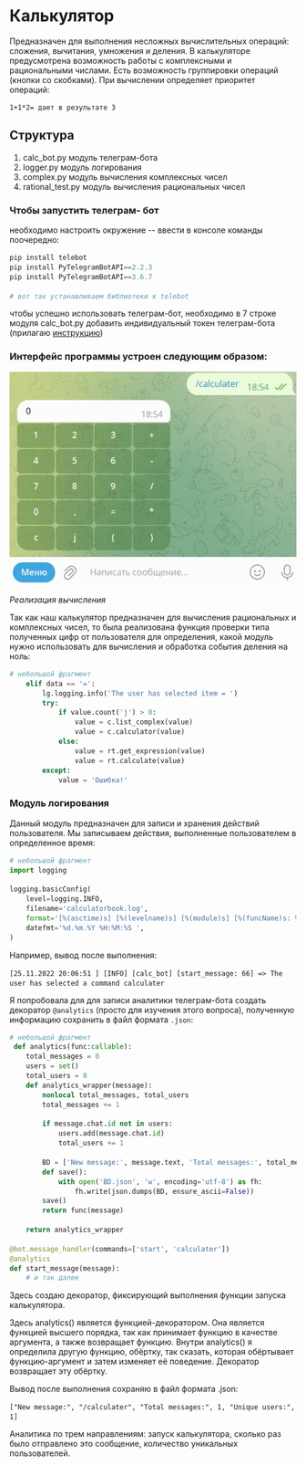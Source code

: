 # Калькулятор
Предназначен для выполнения несложных вычислительных операций: сложения, вычитания, умножения и деления. В калькуляторе предусмотрена возможность работы с комплексными и рациональными числами. Есть возможность группировки операций (кнопки со скобками). При вычислении определяет приоритет операций:

    1+1*2= дает в результате 3 

##    Структура

1. calc_bot.py модуль телеграм-бота
2. logger.py модуль логирования
3. complex.py модуль вычисления комплексных чисел
4. rational_test.py модуль вычисления рациональных чисел

### Чтобы запустить телеграм- бот

необходимо настроить окружение -- ввести в консоле команды поочередно:

```python
pip install telebot
pip install PyTelegramBotAPI==2.2.3
pip install PyTelegramBotAPI==3.6.7

# вот так устанавливаем библиотеки к telebot
```
чтобы успешно использовать телеграм-бот, необходимо в 7 строке модуля  calc_bot.py добавить индивидуальный токен телеграм-бота (прилагаю [инструкцию](https://core.telegram.org/bots))

### Интерфейс программы устроен следующим образом:

![gif](calcul.gif)

*Реализация вычисления*

 Так как наш калькулятор предназначен для вычисления рациональных и комплексных чисел, то была реализована функция проверки типа полученных цифр от пользователя для определения, какой модуль нужно использовать для вычисления и обработка события деления на ноль:

```python
# небольшой фрагмент 
    elif data == '=':
        lg.logging.info('The user has selected item = ')
        try:
            if value.count('j') > 0:
                value = c.list_complex(value)
                value = c.calculator(value) 
            else:
                value = rt.get_expression(value)
                value = rt.calculate(value)          
        except:
            value = 'Ошибка!'   
```

### Модуль логирования

Данный модуль предназначен для записи и хранения действий пользователя. Мы записываем действия, выполненные пользователем в определенное время:

```python
# небольшой фрагмент 
import logging

logging.basicConfig(
    level=logging.INFO,
    filename='calculatorbook.log',
    format='[%(asctime)s] [%(levelname)s] [%(module)s] [%(funcName)s: %(lineno)d] => %(message)s',
    datefmt='%d.%m.%Y %H:%M:%S ',
)   
```
Например, вывод после выполнения:

`[25.11.2022 20:06:51 ] [INFO] [calc_bot] [start_message: 66] => The user has selected a command calculater`


Я попробовала для для записи аналитики телеграм-бота создать декоратор `@analytics` (просто для изучения этого вопроса), полученную информацию сохранить в файл формата `.json`:


```python
# небольшой фрагмент 
 def analytics(func:callable):
    total_messages = 0
    users = set()
    total_users = 0
    def analytics_wrapper(message):
        nonlocal total_messages, total_users
        total_messages += 1

        if message.chat.id not in users:
            users.add(message.chat.id)
            total_users += 1

        BD = ['New message:', message.text, 'Total messages:', total_messages, 'Unique users:', total_users]
        def save():
            with open('BD.json', 'w', encoding='utf-8') as fh:
                fh.write(json.dumps(BD, ensure_ascii=False))
        save()
        return func(message)

    return analytics_wrapper 

@bot.message_handler(commands=['start', 'calculater'])
@analytics
def start_message(message):   
    # и так далее

```
Здесь создаю декоратор, фиксирующий выполнения функции запуска калькулятора.

Здесь analytics() является функцией-декоратором. Она является функцией высшего порядка, так как принимает функцию в качестве аргумента, а также возвращает функцию. Внутри analytics() я определила другую функцию, обёртку, так сказать, которая обёртывает функцию-аргумент и затем изменяет её поведение. Декоратор возвращает эту обёртку.

Вывод после выполнения сохраняю в файл формата .json:

`["New message:", "/calculater", "Total messages:", 1, "Unique users:", 1]`

Аналитика по трем направлениям: запуск калькулятора, сколько раз было отправлено это сообщение, количество уникальных пользователей.